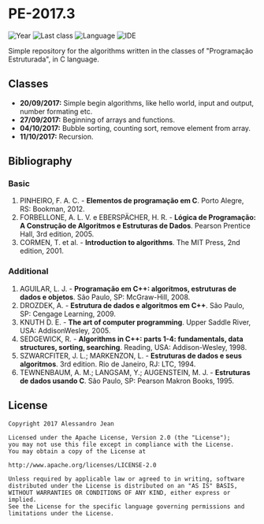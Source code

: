 # PE-2017.3 
![Year](https://img.shields.io/badge/year-2017.3-blue.svg) ![Last class](https://img.shields.io/badge/last_class-2017.10.11-green.svg) ![Language](https://img.shields.io/badge/language-C-yellow.svg) ![IDE](https://img.shields.io/badge/IDE-VSCode-orange.svg)

Simple repository for the algorithms written in the classes of "Programação Estruturada", in C language.

## Classes
- **20/09/2017:** Simple begin algorithms, like hello world, input and output, number formating etc.
- **27/09/2017:** Beginning of arrays and functions.
- **04/10/2017:** Bubble sorting, counting sort, remove element from array.
- **11/10/2017:** Recursion.

## Bibliography
### Basic
1. PINHEIRO, F. A. C. - **Elementos de programação em C**. Porto Alegre, RS: Bookman, 2012.
1. FORBELLONE, A. L. V. e EBERSPÄCHER, H. R. - **Lógica de Programação: A Construção de Algoritmos e Estruturas de Dados**. Pearson Prentice Hall, 3rd edition, 2005.
1. CORMEN, T. et al. - **Introduction to algorithms**. The MIT Press, 2nd edition, 2001.

### Additional
1. AGUILAR, L. J. - **Programação em C++: algoritmos, estruturas de dados e objetos**. São Paulo, SP: McGraw-Hill, 2008.
2. DROZDEK, A. - **Estrutura de dados e algoritmos em C++**. São Paulo, SP: Cengage Learning, 2009.
4. KNUTH D. E. - **The art of computer programming**. Upper Saddle River, USA: AddisonWesley, 2005.
5. SEDGEWICK, R. - **Algorithms in C++: parts 1-4: fundamentals, data structures, sorting, searching**. Reading, USA: Addison-Wesley, 1998.
6. SZWARCFITER, J. L.; MARKENZON, L. - **Estruturas de dados e seus algoritmos**. 3rd edition. Rio de Janeiro, RJ: LTC, 1994.
7. TEWNENBAUM, A. M.; LANGSAM, Y.; AUGENSTEIN, M. J. - **Estruturas de dados usando C**. São Paulo, SP: Pearson Makron Books, 1995.

## License

    Copyright 2017 Alessandro Jean

    Licensed under the Apache License, Version 2.0 (the "License");
    you may not use this file except in compliance with the License.
    You may obtain a copy of the License at

    http://www.apache.org/licenses/LICENSE-2.0

    Unless required by applicable law or agreed to in writing, software
    distributed under the License is distributed on an "AS IS" BASIS,
    WITHOUT WARRANTIES OR CONDITIONS OF ANY KIND, either express or implied.
    See the License for the specific language governing permissions and
    limitations under the License.
